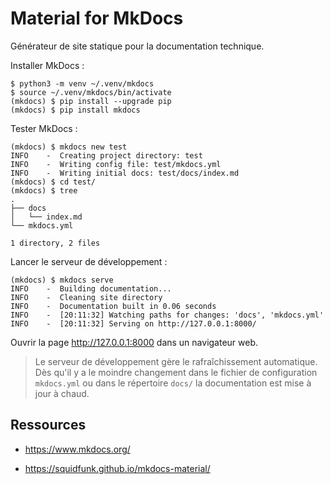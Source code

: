 # Material for MkDocs

Générateur de site statique pour la documentation technique.

Installer MkDocs :

```console
$ python3 -m venv ~/.venv/mkdocs
$ source ~/.venv/mkdocs/bin/activate
(mkdocs) $ pip install --upgrade pip
(mkdocs) $ pip install mkdocs
```

Tester MkDocs :

```console
(mkdocs) $ mkdocs new test
INFO    -  Creating project directory: test
INFO    -  Writing config file: test/mkdocs.yml
INFO    -  Writing initial docs: test/docs/index.md
(mkdocs) $ cd test/
(mkdocs) $ tree
.
├── docs
│   └── index.md
└── mkdocs.yml

1 directory, 2 files
```

Lancer le serveur de développement :

```console
(mkdocs) $ mkdocs serve
INFO    -  Building documentation...
INFO    -  Cleaning site directory
INFO    -  Documentation built in 0.06 seconds
INFO    -  [20:11:32] Watching paths for changes: 'docs', 'mkdocs.yml'
INFO    -  [20:11:32] Serving on http://127.0.0.1:8000/
```

Ouvrir la page http://127.0.0.1:8000 dans un navigateur web.

> Le serveur de développement gère le rafraîchissement automatique. Dès qu'il y
> a le moindre changement dans le fichier de configuration `mkdocs.yml` ou dans
> le répertoire `docs/` la documentation est mise à jour à chaud.


## Ressources

- https://www.mkdocs.org/

- https://squidfunk.github.io/mkdocs-material/


